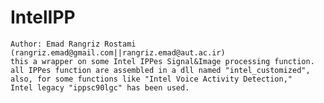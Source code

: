 # IntelIPP
    Author: Emad Rangriz Rostami  (rangriz.emad@gmail.com||rangriz.emad@aut.ac.ir)
    this a wrapper on some Intel IPPes Signal&Image processing function.
    all IPPes function are assembled in a dll named "intel_customized",
    also, for some functions like "Intel Voice Activity Detection," 
    Intel legacy "ippsc90lgc" has been used.
